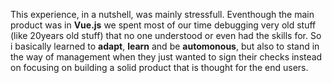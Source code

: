 This experience, in a nutshell, was mainly stressfull. Eventhough the main product was in **Vue.js** we spent most of our time debugging very old stuff (like 20years old stuff) that no one understood or even had the skills for. So i basically learned to **adapt**, **learn** and be **automonous**, but also to stand in the way of management when they just wanted to sign their checks instead on focusing on building a solid product that is thought for the end users.
